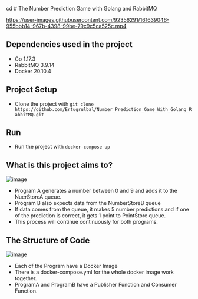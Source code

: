 cd # The Number Prediction Game with Golang and RabbitMQ


https://user-images.githubusercontent.com/92356291/161639046-955bbb14-967b-4398-99be-79c9c5ca525c.mp4




## Dependencies used in the project

- Go 1.17.3
- RabbitMQ 3.9.14
- Docker 20.10.4

## Project Setup
- Clone the project with `git clone https://github.com/Ertugrulbal/Number_Prediction_Game_With_Golang_RabbitMQ.git`
## Run 
- Run the project with `docker-compose up`

## What is this project aims to?
![image](https://user-images.githubusercontent.com/92356291/161713615-1afb6712-65ad-46cd-9e0d-a8dbc03a2ec2.png)

* Program A generates a number between 0 and 9 and adds it to the NuerStoreA queue.
* Program B also expects data from the NumberStoreB queue
* If data comes from the queue, it makes 5 number predictions and if one of the prediction is correct, it gets 1 point to PointStore queue.
* This process will continue continuously for both programs.





## The Structure of Code 

![image](https://user-images.githubusercontent.com/92356291/161639401-b4f65b12-3418-4eb4-b265-cc602daee69e.png)
* Each of the Program have a Docker Image
* There is a docker-compose.yml for the whole docker image work together. 
* ProgramA and ProgramB have a Publisher Function and Consumer Function. 

